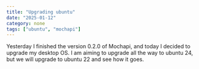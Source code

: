 ```yaml
---
title: "Upgrading ubuntu"
date: "2025-01-12"
category: none
tags: ["ubuntu", "mochapi"]
---
```


Yesterday I finished the version 0.2.0 of Mochapi, and today I decided
to upgrade my desktop OS. I am aiming to upgrade all the way to ubuntu
24, but we will upgrade to ubuntu 22 and see how it goes.